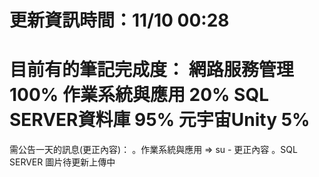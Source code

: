 更新資訊時間：11/10 00:28
====================================
目前有的筆記完成度：
網路服務管理 100%
作業系統與應用 20%
SQL SERVER資料庫 95%
元宇宙Unity 5%
====================================
需公告一天的訊息(更正內容)：
。作業系統與應用 => su - 更正內容
。SQL SERVER 圖片待更新上傳中
